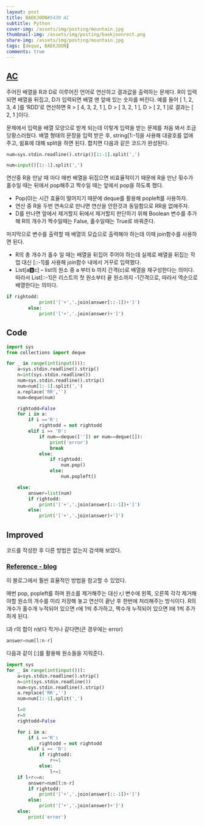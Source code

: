```yaml
---
layout: post
title: BAEKJOON#5430 AC
subtitle: Python
cover-img: /assets/img/posting/mountain.jpg
thumbnail-img: /assets/img/posting/baekjoonrect.png
share-img: /assets/img/posting/mountain.jpg
tags: [deque, BAEKJOON]
comments: true
---
```


## [AC](https://www.acmicpc.net/problem/5430)

주어진 배열을 R과 D로 이루어진 언어로 연산하고 결과값을 출력하는 문제다.
R이 입력되면 배열을 뒤집고, D가 입력되면 배열 맨 앞에 있는 숫자를 버린다.
예를 들어 [ 1, 2, 3, 4 ]를 ‘RDD’로 연산하면
R > [ 4, 3, 2, 1 ], D > [ 3, 2, 1 ], D > [ 2, 1 ]로 결과는 [ 2, 1 ]이다.

문제에서 입력을 배열 모양으로 받게 되는데 이렇게 입력을 받는 문제를 처음 봐서 조금 당황스러웠다.
배열 형태의 문장을 입력 받은 후, string[1:-1]을 사용해 대괄호를 없애 주고, 쉼표에 대해 split을 하면 된다.
합치면 다음과 같은 코드가 완성된다.

```python
num=sys.stdin.readline().strip()[1:-1].split(',')

num=input()[1:-1].split(',')
```

연산중 R을 만날 때 마다 매번 배열을 뒤집으면 비효율적이기 때문에 R을 만난 횟수가 홀수일 때는 뒤에서 pop해주고 짝수일 때는 앞에서 pop을 하도록 했다.

- Pop(0)는 시간 효율이 떨어지기 때문에 deque를 활용해 popleft를 사용하자.
- 연산 중 R을 두번 연속으로 만나면 연산을 안한것과 동일함으로 RR을 없애주자.
- D를 만나면 앞에서 제거할지 뒤에서 제거할지 판단하기 위해 Boolean 변수를 추가해 R의 개수가 짝수일때는 False, 홀수일때는 True로 바꿔준다.

마지막으로 변수를 출력할 때 배열의 모습으로 출력해야 하는데 이때 join함수를 사용하면 된다.

- R의 총 개수가 홀수 일 때는 배열을 뒤집어 주어야 하는데 실제로 배열을 뒤집는 작업 대신 [::-1]를 사용해 join함수 내에서 거꾸로 입력했다.
- List[a:b:c] – list의 원소 중 a 부터 b 까지 간격(c)로 배열을 재구성한다는 의미다.
  따라서 List[::-1]은 리스트의 첫 원소부터 끝 원소까지 -1간격으로, 따라서 역순으로 배열한다는 의미다.

```python
if rightodd:
            print('['+','.join(answer[::-1])+']')
        else:
            print('['+','.join(answer)+']')
```

## Code

```python
import sys
from collections import deque

for _ in range(int(input())):
    a=sys.stdin.readline().strip()
    n=int(sys.stdin.readline())
    num=sys.stdin.readline().strip()
    num=num[1:-1].split(',')
    a.replace('RR','')
    num=deque(num)

    rightodd=False
    for i in a:
        if i =='R':
            rightodd = not rightodd
        elif i == 'D':
            if num==deque(['']) or num==deque([]):
                print('error')
                break
            else:
                if rightodd:
                    num.pop()
                else:
                    num.popleft()

    else:
        answer=list(num)
        if rightodd:
            print('['+','.join(answer[::-1])+']')
        else:
            print('['+','.join(answer)+']')
```

## Improved

코드를 작성한 후 다른 방법은 없는지 검색해 보았다.

### [Reference - blog](https://chancoding.tistory.com/41)

이 블로그에서 훨씬 효율적인 방법을 참고할 수 있었다.

매번 pop, popleft를 하며 원소를 제거해주는 대신 r,l 변수에 왼쪽, 오른쪽 각각 제거해야할 원소의 개수를 미리 저장해 놓고 연산이 끝난 후 한번에 처리해주는 방식이다.
R의 개수가 홀수개 누적되어 있으면 r에 1씩 추가하고, 짝수개 누적되어 있으면 l에 1씩 추가하게 된다.

l과 r의 합이 n보다 작거나 같다면(큰 경우에는 error)

```python
answer=num[l:n-r]
```

다음과 같이 [:]를 활용해 원소들을 지워준다.

```python
import sys
for _ in range(int(input())):
    a=sys.stdin.readline().strip()
    n=int(sys.stdin.readline())
    num=sys.stdin.readline().strip()
    a.replace('RR','')
    num=num[1:-1].split(',')

    l=0
    r=0
    rightodd=False

    for i in a:
        if i =='R':
            rightodd = not rightodd
        elif i == 'D':
            if rightodd:
                r+=1
            else:
                l+=1
    if l+r<=n:
        answer=num[l:n-r]
        if rightodd:
            print('['+','.join(answer[::-1])+']')
        else:
            print('['+','.join(answer)+']')
    else:
        print('error')
```

